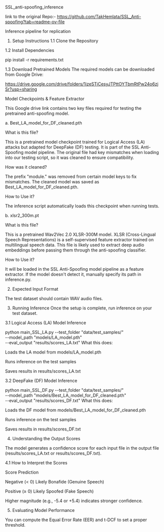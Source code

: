  SSL_anti-spoofing_inference

link to the original Repo:- https://github.com/TakHemlata/SSL_Anti-spoofing?tab=readme-ov-file

Inference pipeline for replication

1. Setup Instructions
1.1 Clone the Repository

1.2 Install Dependencies

pip install -r requirements.txt

1.3 Download Pretrained Models
The required models can be downloaded from Google Drive:

https://drive.google.com/drive/folders/1izeSTiCesyJTPttOYTbmRtPw24o6zjSr?usp=sharing

Model Checkpoints & Feature Extractor

This Google drive link contains two key files required for testing the pretrained anti-spoofing model. 

a. Best_LA_model_for_DF_cleaned.pth

What is this file?

This is a pretrained model checkpoint trained for Logical Access (LA) attacks but adapted for DeepFake (DF) testing.
It is part of the SSL Anti-Spoofing model pipeline.
The original file had key mismatches when loading into our testing script, so it was cleaned to ensure compatibility.

How was it cleaned?

The prefix "module." was removed from certain model keys to fix mismatches.
The cleaned model was saved as Best_LA_model_for_DF_cleaned.pth.

How to Use it?

The inference script automatically loads this checkpoint when running tests.

b. xlsr2_300m.pt

What is this file?

This is a pretrained Wav2Vec 2.0 XLSR-300M model.
XLSR (Cross-Lingual Speech Representations) is a self-supervised feature extractor trained on multilingual speech data.
This file is likely used to extract deep audio embeddings before passing them through the anti-spoofing classifier.

How to Use it?

It will be loaded in the SSL Anti-Spoofing model pipeline as a feature extractor.
If the model doesn't detect it, manually specify its path in inference.py.

 2. Expected Input Format

The test dataset should contain WAV audio files.

3. Running Inference
Once the setup is complete, run inference on your test dataset.

3.1 Logical Access (LA) Model Inference

python main_SSL_LA.py --test_folder "data/test_samples/" \
                      --model_path "models/LA_model.pth" \
                      --eval_output "results/scores_LA.txt"
What this does:

Loads the LA model from models/LA_model.pth

Runs inference on the test samples

Saves results in results/scores_LA.txt

3.2 DeepFake (DF) Model Inference

python main_SSL_DF.py --test_folder "data/test_samples/" \
                      --model_path "models/Best_LA_model_for_DF_cleaned.pth" \
                      --eval_output "results/scores_DF.txt"
What this does:

Loads the DF model from models/Best_LA_model_for_DF_cleaned.pth

Runs inference on the test samples

Saves results in results/scores_DF.txt

4. Understanding the Output Scores

The model generates a confidence score for each input file in the output file (results/scores_LA.txt or results/scores_DF.txt).

4.1 How to Interpret the Scores

Score	Prediction

Negative (< 0)	Likely Bonafide (Genuine Speech)

Positive (≥ 0)	Likely Spoofed (Fake Speech)

Higher magnitude (e.g., -5.4 or +5.4) indicates stronger confidence.

5. Evaluating Model Performance
   
You can compute the Equal Error Rate (EER) and t-DCF to set a proper threshold.
